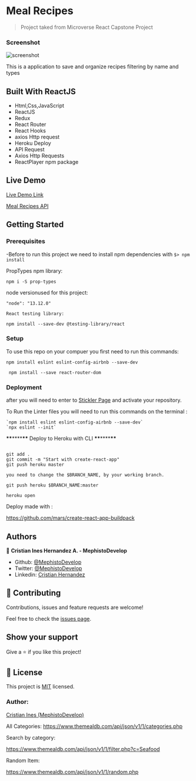 # Meal Recipes

> Project taked from Microverse React Capstone Project

### Screenshot

![screenshot](./src/assets/meals-recipe.gif)

This is a application to save and organize recipes filtering by name and types

## Built With ReactJS

- Html,Css,JavaScript
- ReactJS
- Redux
- React Router
- React Hooks
- axios Http request
- Heroku Deploy
- API Request
- Axios Http Requests
- ReactPlayer npm package

## Live Demo

[Live Demo Link](https://meals-recipes.herokuapp.com/home)

[Meal Recipes API](https://www.themealdb.com/api.php)

## Getting Started

### Prerequisites

-Before to run this project we need to install npm dependencies with
```$> npm install```

PropTypes npm library:

``` npm i -S prop-types ```

node versionused for this project:

``` "node": "13.12.0" ```

    React testing library:

  ``` npm install --save-dev @testing-library/react ```

### Setup

To use this repo on your compuer you first need to run this commands:

```
npm install eslint eslint-config-airbnb --save-dev

 npm install --save react-router-dom

```

### Deployment

after you will need to enter to [Stickler Page](https://stickler-ci.com/) and activate your repository.

To Run the Linter files you will need to run this commands on the terminal :

```
`npm install eslint eslint-config-airbnb --save-dev`
`npx eslint --init`
```

**\*\***\*\*\*\***\*\*** Deploy to Heroku with CLI **\*\***\*\*\*\***\*\***

```

git add .
git commit -m "Start with create-react-app"
git push heroku master

you need to change the $BRANCH_NAME, by your working branch.

git push heroku $BRANCH_NAME:master

heroku open

```

Deploy made with :

https://github.com/mars/create-react-app-buildpack

## Authors

👤 **Cristian Ines Hernandez A. - MephistoDevelop**

- Github: [@MephistoDevelop](https://github.com/MephistoDevelop)
- Twitter: [@MephistoDevelop](https://twitter.com/MephistoDevelop)
- Linkedin: [Cristian Hernandez](https://www.linkedin.com/in/cristian-hernandez1992/)

## 🤝 Contributing

Contributions, issues and feature requests are welcome!

Feel free to check the [issues page](issues/).

## Show your support

Give a ⭐️ if you like this project!

## 📝 License

This project is [MIT](lic.url) licensed.

### Author:

[Cristian Ines (MephistoDevelop)](https://github.com/MephistoDevelop)


All Categories:
https://www.themealdb.com/api/json/v1/1/categories.php

Search by category:

https://www.themealdb.com/api/json/v1/1/filter.php?c=Seafood

Random Item:

  https://www.themealdb.com/api/json/v1/1/random.php
